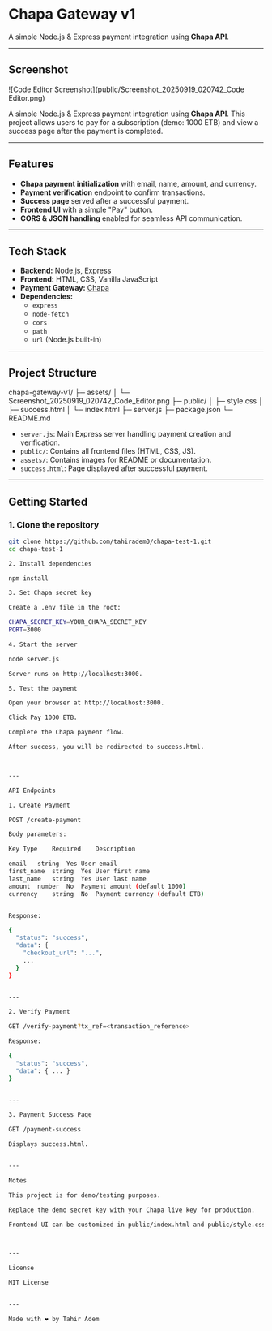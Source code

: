 # Chapa Gateway v1

A simple Node.js & Express payment integration using **Chapa API**.

---

## Screenshot

![Code Editor Screenshot](public/Screenshot_20250919_020742_Code Editor.png)

A simple Node.js & Express payment integration using **Chapa API**. This project allows users to pay for a subscription (demo: 1000 ETB) and view a success page after the payment is completed.

---

## Features

- **Chapa payment initialization** with email, name, amount, and currency.
- **Payment verification** endpoint to confirm transactions.
- **Success page** served after a successful payment.
- **Frontend UI** with a simple "Pay" button.
- **CORS & JSON handling** enabled for seamless API communication.

---

## Tech Stack

- **Backend:** Node.js, Express
- **Frontend:** HTML, CSS, Vanilla JavaScript
- **Payment Gateway:** [Chapa](https://chapa.co)
- **Dependencies:** 
  - `express`
  - `node-fetch`
  - `cors`
  - `path`
  - `url` (Node.js built-in)

---

## Project Structure

chapa-gateway-v1/ ├─ assets/ │  └─ Screenshot_20250919_020742_Code_Editor.png ├─ public/ │  ├─ style.css │  ├─ success.html │  └─ index.html ├─ server.js ├─ package.json └─ README.md

- `server.js`: Main Express server handling payment creation and verification.
- `public/`: Contains all frontend files (HTML, CSS, JS).
- `assets/`: Contains images for README or documentation.
- `success.html`: Page displayed after successful payment.

---

## Getting Started

### 1. Clone the repository

```bash
git clone https://github.com/tahiradem0/chapa-test-1.git
cd chapa-test-1

2. Install dependencies

npm install

3. Set Chapa secret key

Create a .env file in the root:

CHAPA_SECRET_KEY=YOUR_CHAPA_SECRET_KEY
PORT=3000

4. Start the server

node server.js

Server runs on http://localhost:3000.

5. Test the payment

Open your browser at http://localhost:3000.

Click Pay 1000 ETB.

Complete the Chapa payment flow.

After success, you will be redirected to success.html.



---

API Endpoints

1. Create Payment

POST /create-payment

Body parameters:

Key	Type	Required	Description

email	string	Yes	User email
first_name	string	Yes	User first name
last_name	string	Yes	User last name
amount	number	No	Payment amount (default 1000)
currency	string	No	Payment currency (default ETB)


Response:

{
  "status": "success",
  "data": {
    "checkout_url": "...",
    ...
  }
}


---

2. Verify Payment

GET /verify-payment?tx_ref=<transaction_reference>

Response:

{
  "status": "success",
  "data": { ... }
}


---

3. Payment Success Page

GET /payment-success

Displays success.html.


---

Notes

This project is for demo/testing purposes.

Replace the demo secret key with your Chapa live key for production.

Frontend UI can be customized in public/index.html and public/style.css.



---

License

MIT License


---

Made with ❤️ by Tahir Adem
